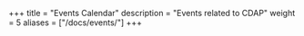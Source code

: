 +++
title = "Events Calendar"
description = "Events related to CDAP"
weight = 5
aliases = ["/docs/events/"]
+++

